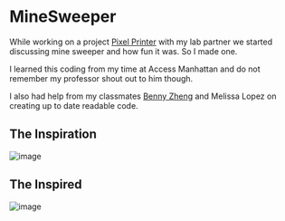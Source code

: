 # MineSweeper

While working on a project [Pixel Printer](https://github.com/TrianePeart/8-0-events-lab) with my lab partner we started discussing mine sweeper and how fun it was. So I made one. 

I learned this coding from my time at Access Manhattan and do not remember my professor shout out to him though. 

I also had help from my classmates [Benny Zheng](https://github.com/BennyZ3) and Melissa Lopez on creating up to date readable code. 

## The Inspiration 

![image](https://user-images.githubusercontent.com/87388431/134736085-5a1035ca-c68c-474a-b897-eaeaae4bfa26.png)

## The Inspired 

![image](https://user-images.githubusercontent.com/87388431/134741876-03807a3a-7a26-4937-8f82-a04d5c50a940.png)
